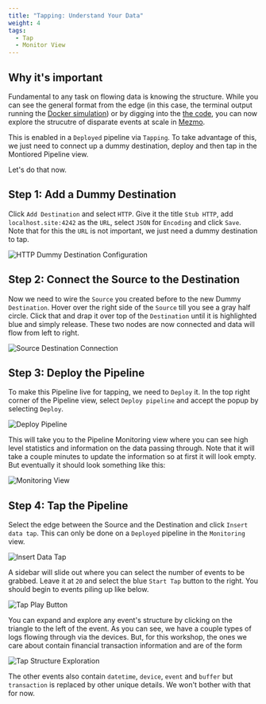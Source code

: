 ```yaml
---
title: "Tapping: Understand Your Data"
weight: 4
tags:
  - Tap
  - Monitor View
---
```


## Why it's important

Fundamental to any task on flowing data is knowing the structure.  While you can see the general format from the edge (in this case, the terminal output running the [Docker simulation](/mezmo-workshops/transaction-to-s3/docs/run-simulation/#step-3-run-it)) or by digging into the [the code](https://github.com/logdna/financialTransactionDeviceSim),  you can now explore the strucutre of disparate events at scale in [Mezmo](https://mezmo.com).

This is enabled in a `Deployed` pipeline via `Tapping`.  To take advantage of this, we just need to connect up a dummy destination, deploy and then tap in the Montiored Pipeline view.

Let's do that now.

## Step 1: Add a Dummy Destination

Click `Add Destination` and select `HTTP`.  Give it the title `Stub HTTP`, add `localhost.site:4242` as the `URL`, select `JSON` for `Encoding` and click `Save`.  Note that for this the `URL` is not important, we just need a dummy destination to tap.

![HTTP Dummy Destination Configuration](../../images/understand-data_http-dest-config.png)

## Step 2: Connect the Source to the Destination

Now we need to wire the `Source` you created before to the new Dummy `Destination`.  Hover over the right side of the `Source` till you see a gray half circle.  Click that and drap it over top of the `Destination` until it is highlighted blue and simply release.  These two nodes are now connected and data will flow from left to right.

![Source Destination Connection](../../images/understand-data_source-destination-connect.gif)

## Step 3: Deploy the Pipeline

To make this Pipeline live for tapping, we need to `Deploy` it.  In the top right corner of the Pipeline view, select `Deploy pipeline` and accept the popup by selecting `Deploy`.

![Deploy Pipeline](../../images/understand-data_deploy-pipeline.png)

This will take you to the Pipeline Monitoring view where you can see high level statistics and information on the data passing through.  Note that it will take a couple minutes to update the information so at first it will look empty.  But eventually it should look something like this:

![Monitoring View](../../images/understand-data_monitoring-view.png)

## Step 4: Tap the Pipeline

Select the edge between the Source and the Destination and click `Insert data tap`.  This can only be done on a `Deployed` pipeline in the `Monitoring` view.

![Insert Data Tap](../../images/understand-data_insert-data-tap.png)

A sidebar will slide out where you can select the number of events to be grabbed.  Leave it at `20` and select the blue `Start Tap` button to the right.  You should begin to events piling up like below.

![Tap Play Button](../../images/understand-data_tap-play-button.png)

You can expand and explore any event's structure by clicking on the triangle to the left of the event.  As you can see, we have a couple types of logs flowing through via the devices.  But, for this workshop, the ones we care about contain financial transaction information and are of the form

![Tap Structure Exploration](../../images/understand-data_tap-structure-exploration.png)

The other events also contain `datetime`, `device`, `event` and `buffer` but `transaction` is replaced by other unique details.  We won't bother with that for now.

